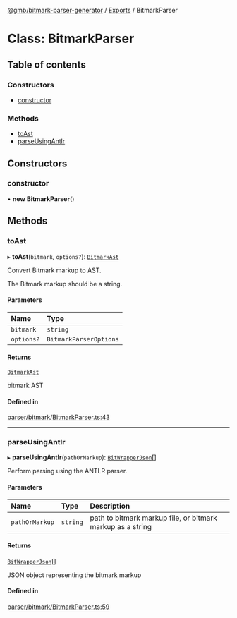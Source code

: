 [@gmb/bitmark-parser-generator](../API.md) / [Exports](../modules.md) / BitmarkParser

# Class: BitmarkParser

## Table of contents

### Constructors

- [constructor](BitmarkParser.md#constructor)

### Methods

- [toAst](BitmarkParser.md#toAst)
- [parseUsingAntlr](BitmarkParser.md#parseUsingAntlr)

## Constructors

### constructor

• **new BitmarkParser**()

## Methods

### toAst

▸ **toAst**(`bitmark`, `options?`): [`BitmarkAst`](../interfaces/BitmarkAst.md)

Convert Bitmark markup to AST.

The Bitmark markup should be a string.

#### Parameters

| Name | Type |
| :------ | :------ |
| `bitmark` | `string` |
| `options?` | `BitmarkParserOptions` |

#### Returns

[`BitmarkAst`](../interfaces/BitmarkAst.md)

bitmark AST

#### Defined in

[parser/bitmark/BitmarkParser.ts:43](https://github.com/getMoreBrain/bitmark-parser-generator/blob/7c62fdc/src/parser/bitmark/BitmarkParser.ts#L43)

___

### parseUsingAntlr

▸ **parseUsingAntlr**(`pathOrMarkup`): [`BitWrapperJson`](../interfaces/BitWrapperJson.md)[]

Perform parsing using the ANTLR parser.

#### Parameters

| Name | Type | Description |
| :------ | :------ | :------ |
| `pathOrMarkup` | `string` | path to bitmark markup file, or bitmark markup as a string |

#### Returns

[`BitWrapperJson`](../interfaces/BitWrapperJson.md)[]

JSON object representing the bitmark markup

#### Defined in

[parser/bitmark/BitmarkParser.ts:59](https://github.com/getMoreBrain/bitmark-parser-generator/blob/7c62fdc/src/parser/bitmark/BitmarkParser.ts#L59)
